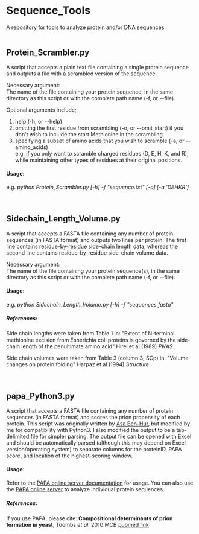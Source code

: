 # Sequence_Tools
A repository for tools to analyze protein and/or DNA sequences
<br>
<br>

## Protein_Scrambler.py
A script that accepts a plain text file containing a single protein sequence and outputs a file with a scrambled version of the sequence. 

Necessary argument:  
The name of the file containing your protein sequence, in the same directory as this script or with the complete path name (-f, or --file).  

Optional arguments include;
1) help (-h, or --help)
2) omitting the first residue from scrambling (-o, or --omit_start) if you don't wish to include the start Methionine in the scrambling  
3) specifying a subset of amino acids that you wish to scramble (-a, or --amino_acids)  
e.g. if you only want to scramble charged residues (D, E, H, K, and R), while maintaining other types of residues at their original positions.

#### Usage:
e.g. _python Protein_Scrambler.py [-h] -f "sequence.txt" [-o] [-a 'DEHKR']_
<br>
<br>
<br>

## Sidechain_Length_Volume.py
A script that accepts a FASTA file containing any number of protein sequences (in FASTA format) and outputs two lines per protein. The first line contains residue-by-residue side-chain length data, whereas the second line contains residue-by-residue side-chain volume data.

Necessary argument:  
The name of the file containing your protein sequence(s), in the same directory as this script or with the complete path name (-f, or --file).  

#### Usage:
e.g. _python Sidechain_Length_Volume.py [-h] -f "sequences.fasta"_

##### References:
Side chain lengths were taken from Table 1 in: "Extent of N-terminal methionine excision from Esherichia coli proteins is governed by the side-chain length of the penultimate amino acid" Hirel et al (1989) _PNAS_  

Side chain volumes were taken from Table 3 (column 3; SCp) in: "Volume changes on protein folding" Harpaz et al (1994) _Structure_
<br>
<br>
<br>

## papa_Python3.py
A script that accepts a FASTA file containing any number of protein sequences (in FASTA format) and scores the prion propensity of each protein. This script was originally written by [Asa Ben-Hur](https://www.cs.colostate.edu/~asa/), but modified by me for compatibility with Python3. I also modified the output to be a tab-delimited file for simpler parsing. The output file can be opened with Excel and should be automatically parsed (although this may depend on Excel version/operating system) to separate columns for the proteinID, PAPA score, and location of the highest-scoring window.

#### Usage:
Refer to the [PAPA online server documentation](http://combi.cs.colostate.edu/supplements/papa/readme.html) for usage.
You can also use the [PAPA online server](http://combi.cs.colostate.edu/supplements/papa/) to analyze individual protein sequences.

##### References:
If you use PAPA, please cite: **Compositional determinants of prion formation in yeast**, Toombs _et al._ 2010 MCB [pubmed link](https://www.ncbi.nlm.nih.gov/pubmed/19884345)
